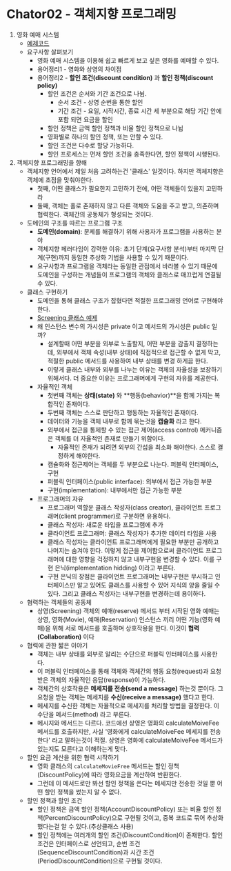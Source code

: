 # Chator02 - 객체지향 프로그래밍

1. 영화 예매 시스템
   * [예제코드](https://github.com/Eechul/book_object/tree/main/src/main/java/chapter02/movie)
   * 요구사항 살펴보기
     * 영화 예매 시스템을 이용해 쉽고 빠르게 보고 싶은 영화를 예매할 수 있다.
     * 용어정리1 - 영화와 상영의 차이점
     * 용어정리2 - **할인 조건(discount condition)** 과 **할인 정책(discount policy)**
       * 할인 조건은 순서와 기간 조건으로 나뉨. 
         * 순서 조건 - 상영 순번을 통한 할인
         * 기간 조건 - 요일, 시작시간, 종료 시간 세 부분으로 해당 기간 안에 포함 되면 요금을 할인
       * 할인 정책은 금액 할인 정책과 비율 할인 정책으로 나뉨
       * 영화별로 하나의 할인 정책, 또는 안할 수 있다.
       * 할인 조건은 다수로 할당 가능하다.
       * 할인 프로세스는 먼저 할인 조건을 충족한다면, 할인 정책이 시행된다.
2. 객체지향 프로그래밍을 향해
   * 객체지향 언어에서 제일 처음 고려하는건 '클래스' 일것이다. 하지만 객체지향은 객체에 초점을 맞춰야한다.
     * 첫째, 어떤 클래스가 필요한지 고민하기 전에, 어떤 객체들이 있을지 고민하라
     * 둘째, 객체는 홀로 존재하지 않고 다른 객체와 도움을 주고 받고, 의존하며 협력한다. 객체간의 공동체가 형성되는 것이다.
   * 도메인의 구조를 따르는 프로그램 구조
     * **도메인(domain)**: 문제를 해결하기 위해 사용자가 프로그램을 사용하는 분야
     * 객체지향 페러다임이 강력한 이유: 초기 단계(요구사항 분석)부터 마지막 단계(구현)까지 동일한 추상화 기법을 사용할 수 있기 때문이다.
     * 요구사항과 프로그램을 객체라는 동일한 관점에서 바라볼 수 있기 때문에 도메인을 구성하는 개념들이 프로그램의 객체와 클래스로 매끄럽게 연결될 수 있다.
   * 클래스 구현하기
     * 도메인을 통해 클래스 구조가 잡혔다면 적절한 프로그래밍 언어로 구현해야 한다.
     * [Screening 클래스 예제](https://github.com/Eechul/book_object/blob/main/src/main/java/chapter02/movie/Screening.java)
     * 왜 인스턴스 변수의 가시성은 private 이고 메서드의 가시성은 public 일까?
       * 설계할때 어떤 부분을 외부로 노출할지, 어떤 부분을 감출지 결정하는데, 외부에서 객체 속성(내부 상태)에 직접적으로 접근할 수 없게 막고, 적절한 public 메서드를 사용하여 내부 상태를 변경 하게끔 한다.
       * 이렇게 클래스 내부와 외부를 나누는 이유는 객체의 자율성을 보장하기 위해서다. 더 중요한 이유는 프로그래머에게 구현의 자유를 제공한다.
     * 자율적인 객체
       * 첫번째 객체는 **상태(state)** 와 **행동(behavior)**을 함께 가지는 복합적인 존재이다.
       * 두번째 객체는 스스로 판단하고 행동하는 자율적인 존재이다.
       * 데이터와 기능을 객체 내부로 함께 묶는것을 **캡슐화** 라고 한다.
       * 외부에서 접근을 통제할 수 있는 접근 제어(access control) 메커니즘은 객체를 더 자율적인 존재로 만들기 위함이다.
         * 자율적인 존재가 되려면 외부의 간섭을 최소화 해야한다. 스스로 결정하게 해야한다.
       * 캡슐화와 접근제어는 객체를 두 부분으로 나눈다. 퍼블릭 인터페이스, 구현
       * 퍼블릭 인터페이스(public interface): 외부에서 접근 가능한 부분
       * 구현(implementation): 내부에서만 접근 가능한 부분
     * 프로그래머의 자유
       * 프로그래머 역할운 클래스 작성자(class creator), 클라이언트 프로그래머(client programmer)로 구분하면 유용하다.
       * 클래스 작성자: 새로운 타입을 프로그램에 추가
       * 클라이언트 프로그래머: 클래스 작성자가 추가한 데이터 타입을 사용
       * 클래스 작성자는 클라이언트 프로그래머에게 필요한 부분만 공개하고 나머지는 숨겨야 한다. 이렇게 접근을 제어함으로써 클라이언트 프로그래머에 대한 영향을 걱정하지 않고 내부구현을 변경할 수 있다. 이를 구현 은닉(implementation hidding) 이라고 부른다.
       * 구현 은닉의 장점은 클라이언트 프로그래머는 내부구현은 무시하고 인터페이스만 알고 있어도 클래스를 사용할 수 있어 지식의 양을 줄일 수 있다. 그리고 클래스 작성자는 내부구현을 변경하는데 용이하다.
   * 협력하는 객체들의 공동체
     * 상영(Screening) 객체의 예매(reserve) 메서드 부터 시작된 영화 예매는 상영, 영화(Movie), 예매(Reservation) 인스턴스 끼리 어떤 기능(영화 예매)을 위해 서로 메서드를 호출하며 상호작용을 한다. 이것이 **협력(Collaboration)** 이다
   * 협력에 관한 짧은 이야기
     * 객체는 내부 상태를 외부로 알리는 수단으로 퍼블릭 인터페이스를 사용한다. 
     * 이 퍼블릭 인터페이스를 통해 객체와 객체간의 행동 요청(request)과 요청 받은 객체의 자율적인 응답(response)이 가능하다.
     * 객체간의 상호작용은 **메세지를 전송(send a message)** 하는것 뿐이다. 그 요청을 받는 객체는 메세지를 **수신(receive a message)** 했다고 한다.
     * 메세지를 수신한 객체는 자율적으로 메세지를 처리할 방법을 결정한다. 이 수단을 메서드(method) 라고 부른다.
     * 메시지와 메서드는 다르다. 코드에선 상영은 영화의 calculateMoiveFee 메서드를 호출하지만, 사실 '영화에게 calculateMoiveFee 메세지를 전송한다' 라고 말하는것이 적절. 상영은 영화에 calculateMoiveFee 메서드가 있는지도 모른다고 이해하는게 맞다.
   * 할인 요금 계산을 위한 협력 시작하기
     * 영화 클래스의 `calculateMovieFree` 메서드는 할인 정책(DiscountPolicy)에 따라 영화요금을 계산하여 반환한다.
     * 그런데 이 메서드로만 봐선 할인 정책을 쓴다는 메세지만 전송한 것일 뿐 어떤 할인 정책을 썼는지 알 수 없다.
   * 할인 정책과 할인 조건
     * 할인 정책은 금액 할인 정책(AccountDiscountPolicy) 또는 비율 할인 정책(PercentDiscountPolicy)으로 구현될 것이고, 중복 코드로 묶어 추상화 했다는걸 알 수 있다.(추상클래스 사용)
     * 할인 정책에는 여러개의 할인 조건(DiscountCondition)이 존재한다. 할인 조건은 인터페이스로 선언되고, 순번 조건(SequenceDiscountCondition)과 시간 조건(PeriodDiscountCondition)으로 구현될 것이다.
